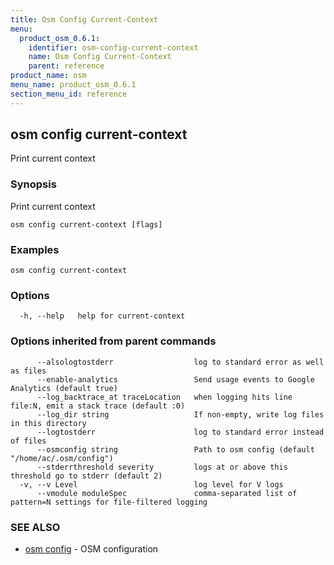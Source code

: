 ```yaml
---
title: Osm Config Current-Context
menu:
  product_osm_0.6.1:
    identifier: osm-config-current-context
    name: Osm Config Current-Context
    parent: reference
product_name: osm
menu_name: product_osm_0.6.1
section_menu_id: reference
---
```

## osm config current-context

Print current context

### Synopsis

Print current context

```
osm config current-context [flags]
```

### Examples

```
osm config current-context
```

### Options

```
  -h, --help   help for current-context
```

### Options inherited from parent commands

```
      --alsologtostderr                  log to standard error as well as files
      --enable-analytics                 Send usage events to Google Analytics (default true)
      --log_backtrace_at traceLocation   when logging hits line file:N, emit a stack trace (default :0)
      --log_dir string                   If non-empty, write log files in this directory
      --logtostderr                      log to standard error instead of files
      --osmconfig string                 Path to osm config (default "/home/ac/.osm/config")
      --stderrthreshold severity         logs at or above this threshold go to stderr (default 2)
  -v, --v Level                          log level for V logs
      --vmodule moduleSpec               comma-separated list of pattern=N settings for file-filtered logging
```

### SEE ALSO

* [osm config](/docs/reference/osm_config.md)	 - OSM configuration

